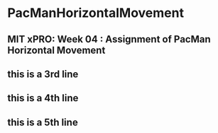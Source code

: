 # PacManHorizontalMovement
## MIT xPRO: Week 04 : Assignment of PacMan Horizontal Movement
## this is a 3rd line
## this is a 4th line
## this is a 5th line
